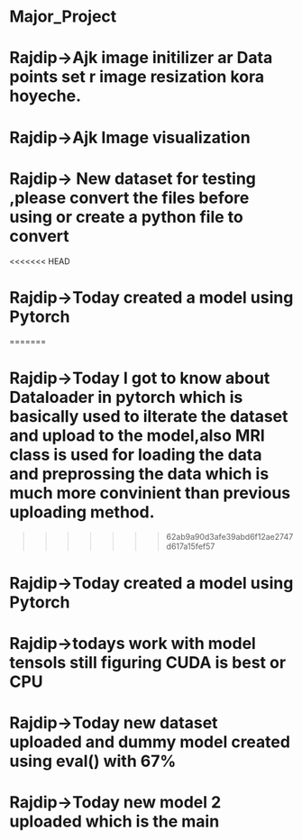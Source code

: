 # Major_Project
# Rajdip->Ajk image initilizer ar Data points set r image resization kora hoyeche.
# Rajdip->Ajk Image visualization 
# Rajdip-> New dataset for testing ,please convert the files before using or create a python file to convert
<<<<<<< HEAD
# Rajdip->Today created a model using Pytorch
=======
# Rajdip->Today I got to know about Dataloader in pytorch which is basically used to ilterate the dataset and upload to the model,also MRI class is used for loading the data and preprossing the data which is much more convinient than previous uploading method.

>>>>>>> 62ab9a90d3afe39abd6f12ae2747d617a15fef57
# Rajdip->Today created a model using Pytorch
# Rajdip->todays work with model tensols still figuring CUDA is best or CPU
# Rajdip->Today new dataset uploaded and dummy model created using eval() with 67% 
# Rajdip->Today new model 2 uploaded which is the main 
